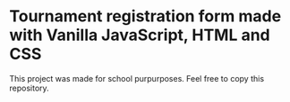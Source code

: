 # Tournament registration form made with Vanilla JavaScript, HTML and CSS

This project was made for school purpurposes. Feel free to copy this repository.
